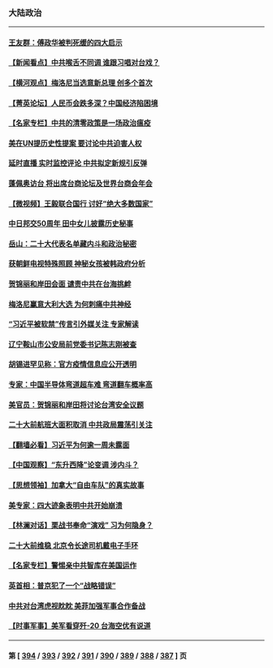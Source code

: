 ### 大陆政治
---
#### [王友群：傅政华被判死缓的四大启示](../../pages/ncid277/n13833274.md) 
#### [【新闻看点】中共喉舌不同调 谁跟习唱对台戏？](../../pages/ncid277/n13833235.md) 
#### [【横河观点】梅洛尼当选意新总理 创多个首次](../../pages/ncid277/n13833252.md) 
#### [【菁英论坛】人民币会跌多深？中国经济陷困境](../../pages/ncid277/n13833237.md) 
#### [【名家专栏】中共的清零政策是一场政治瘟疫](../../pages/ncid277/n13833018.md) 
#### [美在UN提历史性提案 要讨论中共迫害人权](../../pages/ncid277/n13833221.md) 
#### [延时直播 实时监控评论 中共拟定新规引反弹](../../pages/ncid277/n13833224.md) 
#### [蓬佩奥访台 将出席台商论坛及世界台商会年会](../../pages/ncid277/n13833142.md) 
#### [【微视频】王毅联合国行 讨好“绝大多数国家”](../../pages/ncid277/n13833075.md) 
#### [中日邦交50周年 田中女儿披露历史秘事](../../pages/ncid277/n13833154.md) 
#### [岳山：二十大代表名单藏内斗和政治秘密](../../pages/ncid277/n13833108.md) 
#### [获朝鲜电视特殊照顾 神秘女孩被韩政府分析](../../pages/ncid277/n13833076.md) 
#### [贺锦丽和岸田会面 谴责中共在台海挑衅](../../pages/ncid277/n13833009.md) 
#### [梅洛尼赢意大利大选 为何刺痛中共神经](../../pages/ncid277/n13833003.md) 
#### [“习近平被软禁”传言引外媒关注 专家解读](../../pages/ncid277/n13832922.md) 
#### [辽宁鞍山市公安局前党委书记陈志刚被查](../../pages/ncid277/n13832944.md) 
#### [胡锡进罕见称：官方疫情信息应公开透明](../../pages/ncid277/n13832896.md) 
#### [专家：中国半导体弯道超车难 弯道翻车概率高](../../pages/ncid277/n13832884.md) 
#### [美官员：贺锦丽和岸田将讨论台湾安全议题](../../pages/ncid277/n13832844.md) 
#### [二十大前航班大面积取消 中共政局震荡引关注](../../pages/ncid277/n13832753.md) 
#### [【翻墙必看】习近平为何逾一周未露面](../../pages/ncid277/n13832680.md) 
#### [【中国观察】“东升西降”论变调 涉内斗？](../../pages/ncid277/n13832468.md) 
#### [【思想领袖】加拿大“自由车队”的真实故事](../../pages/ncid277/n13816427.md) 
#### [美专家：四大迹象表明中共开始崩溃](../../pages/ncid277/n13832549.md) 
#### [【林澜对话】栗战书奉命“演戏” 习为何隐身？](../../pages/ncid277/n13832484.md) 
#### [二十大前维稳 北京令长途司机戴电子手环](../../pages/ncid277/n13832464.md) 
#### [【名家专栏】警惕亲中共智库在美国运作](../../pages/ncid277/n13832414.md) 
#### [英首相：普京犯了一个“战略错误”](../../pages/ncid277/n13832466.md) 
#### [中共对台湾虎视眈眈 美菲加强军事合作备战](../../pages/ncid277/n13832254.md) 
#### [【时事军事】美军看穿歼-20 台海空优有说道](../../pages/ncid277/n13832230.md) 

---
#### 第 [ [394](./394.md) / [393](./393.md) / [392](./392.md) / [391](./391.md) / [390](./390.md) / [389](./389.md) / [388](./388.md) / [387](./387.md) ] 页
